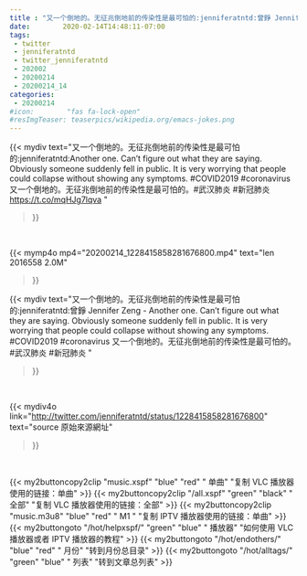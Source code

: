 ```yaml
---
title : "又一个倒地的。无征兆倒地前的传染性是最可怕的:jenniferatntd:曾錚 Jennifer Zeng - Another one. Can’t figure out what they are saying. Obviously someone suddenly fell in public. It is very worrying that people could collapse without showing any symptoms. #COVID2019 #coronavirus 又一个倒地的。无征兆倒地前的传染性是最可怕的。#武汉肺炎 #新冠肺炎 "
date:        2020-02-14T14:48:11-07:00
tags:
 - twitter
 - jenniferatntd
 - twitter_jenniferatntd
 - 202002
 - 20200214
 - 20200214_14
categories:
 - 20200214
#icon:        "fas fa-lock-open"
#resImgTeaser: teaserpics/wikipedia.org/emacs-jokes.png
---
```


{{< mydiv text="又一个倒地的。无征兆倒地前的传染性是最可怕的:jenniferatntd:Another one. Can’t figure out what they are saying. Obviously someone suddenly fell in public. It is very worrying that people could collapse without showing any symptoms. #COVID2019 #coronavirus 又一个倒地的。无征兆倒地前的传染性是最可怕的。#武汉肺炎 #新冠肺炎 https://t.co/mqHJg7lqva "
>}}
<br>


{{< mymp4o mp4="20200214_1228415858281676800.mp4"
text="len 2016558    2.0M"
>}}


{{< mydiv text="又一个倒地的。无征兆倒地前的传染性是最可怕的:jenniferatntd:曾錚 Jennifer Zeng - Another one. Can’t figure out what they are saying. Obviously someone suddenly fell in public. It is very worrying that people could collapse without showing any symptoms. #COVID2019 #coronavirus 又一个倒地的。无征兆倒地前的传染性是最可怕的。#武汉肺炎 #新冠肺炎 "
>}}
<br>

{{< mydiv4o link="http://twitter.com/jenniferatntd/status/1228415858281676800"
text="source 原始來源網址"
>}}


<br>



{{< my2buttoncopy2clip "music.xspf"        "blue"   "red"    " 单曲"  "复制 VLC 播放器使用的链接：单曲" >}} {{< my2buttoncopy2clip "/all.xspf"         "green"  "black"  " 全部"  "复制 VLC 播放器使用的链接：全部" >}} {{< my2buttoncopy2clip "music.m3u8"        "blue"   "red"    " M1 "    "复制 IPTV 播放器使用的链接：单曲" >}} {{< my2buttongoto      "/hot/helpxspf/"    "green"  "blue"   " 播放器" "如何使用 VLC 播放器或者 IPTV 播放器的教程" >}} {{< my2buttongoto      "/hot/endothers/"   "blue"   "red"    " 月份"   "转到月份总目录" >}} {{< my2buttongoto      "/hot/alltags/"     "green"  "blue"   " 列表"   "转到文章总列表" >}} 

